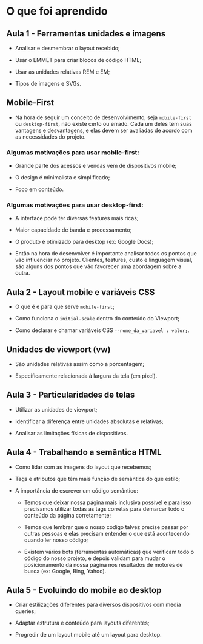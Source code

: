 # O que foi aprendido

## Aula 1 - Ferramentas unidades e imagens

* Analisar e desmembrar o layout recebido;

* Usar o EMMET para criar blocos de código HTML;

* Usar as unidades relativas REM e EM;

* Tipos de imagens e SVGs.

## Mobile-First 

* Na hora de seguir um conceito de desenvolvimento, seja `mobile-first` ou `desktop-first`, não existe certo ou errado. Cada um deles tem suas vantagens e desvantagens, e elas devem ser avaliadas de acordo com as necessidades do projeto.

### Algumas motivações para usar mobile-first:

* Grande parte dos acessos e vendas vem de dispositivos mobile;

* O design é minimalista e simplificado;

* Foco em conteúdo.

### Algumas motivações para usar desktop-first:

* A interface pode ter diversas features mais ricas;

* Maior capacidade de banda e processamento;

* O produto é otimizado para desktop (ex: Google Docs);

* Então na hora de desenvolver é importante analisar todos os pontos que vão influenciar no projeto. Clientes, features, custo e linguagem visual, são alguns dos pontos que vão favorecer uma abordagem sobre a outra.

## Aula 2 - Layout mobile e variáveis CSS 

* O que é e para que serve `mobile-first`;

* Como funciona o `initial-scale` dentro do conteúdo do Viewport;

* Como declarar e chamar variáveis CSS `--nome_da_variavel : valor;`.

## Unidades de viewport (vw)

* São unidades relativas assim como a porcentagem;

* Especificamente relacionada à largura da tela (em pixel).

## Aula 3 - Particularidades de telas 

* Utilizar as unidades de viewport;

* Identificar a diferença entre unidades absolutas e relativas;

* Analisar as limitações físicas de dispositivos.

## Aula 4 - Trabalhando a semântica HTML 

* Como lidar com as imagens do layout que recebemos;

* Tags e atributos que têm mais função de semântica do que estilo;

* A importância de escrever um código semântico:

    * Temos que deixar nossa página mais inclusiva possível e para isso precisamos utilizar todas as tags corretas para demarcar todo o conteúdo da página corretamente;

    * Temos que lembrar que o nosso código talvez precise passar por outras pessoas e elas precisam entender o que está acontecendo quando ler nosso código;

    * Existem vários bots (ferramentas automáticas) que verificam todo o código do nosso projeto, e depois validam para mudar o posicionamento da nossa página nos resultados de motores de busca (ex: Google, Bing, Yahoo).

## Aula 5 - Evoluindo do mobile ao desktop

* Criar estilizações diferentes para diversos dispositivos com media queries;

* Adaptar estrutura e conteúdo para layouts diferentes;

* Progredir de um layout mobile até um layout para desktop.